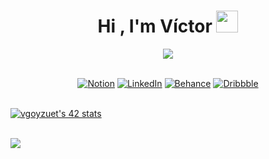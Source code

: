 <h1 align="center"><b>Hi , I'm Víctor </b><img src="https://media.giphy.com/media/hvRJCLFzcasrR4ia7z/giphy.gif" width="35"></h1>
<!--  -->
<p align="center">
  <a href="https://github.com/DenverCoder1/readme-typing-svg"><img src="https://readme-typing-svg.herokuapp.com?font=Time+New+Roman&color=00FF00&size=25&center=true&vCenter=true&width=600&height=100&lines=...&hearts;++;Student+at+42;+Web+Designer,+Branding,+Motion+Designer++;Love+to+learn+new+stuffs..<3&"></a>
</p>

<br>
<div align="center">
  <a href="https://victor-goyzueta.notion.site/Hola-soy-V-ctor-707a07aa35bb4b1bb7fd733d4a653f1b"><img src="https://img.shields.io/badge/Web-black" alt="Notion"></a>
  <a href="https://www.linkedin.com/in/victor-goyzueta/"><img src="https://img.shields.io/badge/LinkedIn-blue" alt="LinkedIn"></a>
  <a href="https://www.behance.net/victor-goyzueta"><img src="https://img.shields.io/badge/Behance-white" alt="Behance"></a>
  <a href="https://dribbble.com/victor-goyzueta"><img src="https://img.shields.io/badge/Dribbble-red" alt="Dribbble"></a>
</div>

<br>

<a href="https://github.com/victor-goyzueta"><img src="https://badge.mediaplus.ma/matrix/vgoyzuet?1337Badge=off&UM6P=off" alt="vgoyzuet's 42 stats" /></a>

<br>

<img src="https://user-images.githubusercontent.com/73097560/115834477-dbab4500-a447-11eb-908a-139a6edaec5c.gif">
<br>
